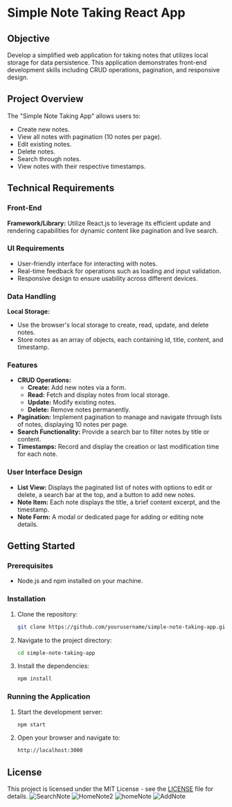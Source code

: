 # Simple Note Taking React App

## Objective

Develop a simplified web application for taking notes that utilizes local storage for data persistence. This application demonstrates front-end development skills including CRUD operations, pagination, and responsive design.

## Project Overview

The "Simple Note Taking App" allows users to:

- Create new notes.
- View all notes with pagination (10 notes per page).
- Edit existing notes.
- Delete notes.
- Search through notes.
- View notes with their respective timestamps.

## Technical Requirements

### Front-End

**Framework/Library:** Utilize React.js to leverage its efficient update and rendering capabilities for dynamic content like pagination and live search.

### UI Requirements

- User-friendly interface for interacting with notes.
- Real-time feedback for operations such as loading and input validation.
- Responsive design to ensure usability across different devices.

### Data Handling

**Local Storage:**

- Use the browser's local storage to create, read, update, and delete notes.
- Store notes as an array of objects, each containing id, title, content, and timestamp.

### Features

- **CRUD Operations:**
  - **Create:** Add new notes via a form.
  - **Read:** Fetch and display notes from local storage.
  - **Update:** Modify existing notes.
  - **Delete:** Remove notes permanently.
- **Pagination:** Implement pagination to manage and navigate through lists of notes, displaying 10 notes per page.
- **Search Functionality:** Provide a search bar to filter notes by title or content.
- **Timestamps:** Record and display the creation or last modification time for each note.

### User Interface Design

- **List View:** Displays the paginated list of notes with options to edit or delete, a search bar at the top, and a button to add new notes.
- **Note Item:** Each note displays the title, a brief content excerpt, and the timestamp.
- **Note Form:** A modal or dedicated page for adding or editing note details.

## Getting Started

### Prerequisites

- Node.js and npm installed on your machine.

### Installation

1. Clone the repository:
   ```sh
   git clone https://github.com/yourusername/simple-note-taking-app.git
   ```
2. Navigate to the project directory:
   ```sh
   cd simple-note-taking-app
   ```
3. Install the dependencies:
   ```sh
   npm install
   ```

### Running the Application

1. Start the development server:
   ```sh
   npm start
   ```
2. Open your browser and navigate to:
   ```sh
   http://localhost:3000
   ```
## License

This project is licensed under the MIT License - see the [LICENSE](LICENSE) file for details.
![SearchNote](https://github.com/user-attachments/assets/50ef0635-2ed9-43a9-9056-dad36d2e0518)
![HomeNote2](https://github.com/user-attachments/assets/a9681511-fcbb-404f-b932-9200298bb82d)
![homeNote](https://github.com/user-attachments/assets/fc918e15-c70f-4761-a1c5-7bc3aba8697a)
![AddNote](https://github.com/user-attachments/assets/4551ad7b-6ae3-44ea-a9d9-71a84801d718)


